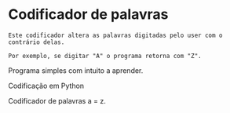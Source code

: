 # Codificador de palavras

    Este codificador altera as palavras digitadas pelo user com o contrário delas.

    Por exemplo, se digitar "A" o programa retorna com "Z".


Programa simples com intuito a aprender.

 Codificação em Python

 Codificador de palavras a = z.
